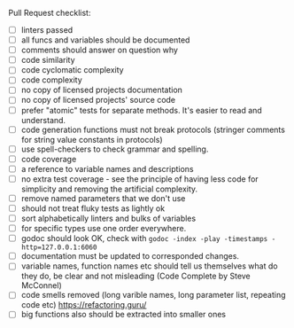 
Pull Request checklist:
- [ ] linters passed
- [ ] all funcs and variables should be documented
- [ ] comments should answer on question why
- [ ] code similarity
- [ ] code cyclomatic complexity
- [ ] code complexity
- [ ] no copy of licensed projects documentation
- [ ] no copy of licensed projects' source code
- [ ] prefer "atomic" tests for separate methods. It's easier to read and understand.
- [ ] code generation functions must not break protocols (stringer comments for string value constants in protocols)
- [ ] use spell-checkers to check grammar and spelling.
- [ ] code coverage
- [ ] a reference to variable names and descriptions
- [ ] no extra test coverage - see the principle of having less code for simplicity and removing the artificial complexity.
- [ ] remove named parameters that we don't use
- [ ] should not treat fluky tests as lightly ok
- [ ] sort alphabetically linters and bulks of variables
- [ ] for specific types use one order everywhere.
- [ ] godoc should look OK, check with `godoc -index -play -timestamps -http=127.0.0.1:6060`
- [ ] documentation must be updated to corresponded changes.
- [ ] variable names, function names etc should tell us themselves what do they do, be clear and not misleading (Code Complete by Steve McConnel)
- [ ] code smells removed (long varible names, long parameter list, repeating code etc) https://refactoring.guru/
- [ ] big functions also should be extracted into smaller ones